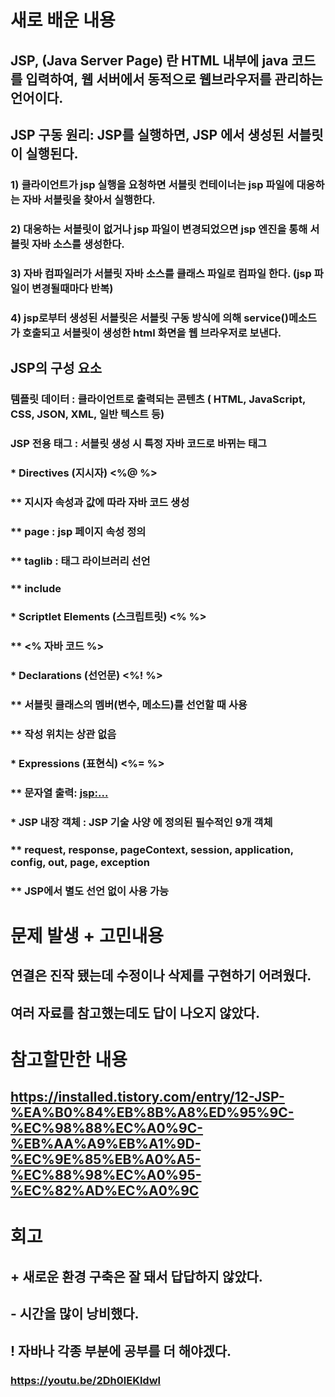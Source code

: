 # 새로 배운 내용
## JSP, (Java Server Page) 란 HTML 내부에 java 코드를 입력하여, 웹 서버에서 동적으로 웹브라우저를 관리하는 언어이다.
## JSP 구동 원리: JSP를 실행하면, JSP 에서 생성된 서블릿이 실행된다.
### 1) 클라이언트가 jsp 실행을 요청하면 서블릿 컨테이너는 jsp 파일에 대응하는 자바 서블릿을 찾아서 실행한다.
### 2) 대응하는 서블릿이 없거나 jsp 파일이 변경되었으면 jsp 엔진을 통해 서블릿 자바 소스를 생성한다.
### 3) 자바 컴파일러가 서블릿 자바 소스를 클래스 파일로 컴파일 한다. (jsp 파일이 변경될때마다 반복)
### 4) jsp로부터 생성된 서블릿은 서블릿 구동 방식에 의해 service()메소드가 호출되고 서블릿이 생성한 html 화면을 웹 브라우저로 보낸다. 
## JSP의 구성 요소
### 템플릿 데이터 : 클라이언트로 출력되는 콘텐츠 ( HTML, JavaScript, CSS, JSON, XML, 일반 텍스트 등)
### JSP 전용 태그 : 서블릿 생성 시 특정 자바 코드로 바뀌는 태그
### * Directives (지시자) <%@ %>
### ** 지시자 속성과 값에 따라 자바 코드 생성
### ** page : jsp 페이지 속성 정의
### ** taglib : 태그 라이브러리 선언
### ** include
### * Scriptlet Elements (스크립트릿) <% %>
### ** <% 자바 코드 %>
### * Declarations (선언문) <%! %>
### ** 서블릿 클래스의 멤버(변수, 메소드)를 선언할 때 사용
### ** 작성 위치는 상관 없음
### * Expressions (표현식) <%= %>
### ** 문자열 출력: <jsp:...>
### * JSP 내장 객체 : JSP 기술 사양 에 정의된 필수적인 9개 객체
### ** request, response, pageContext, session, application, config, out, page, exception
### ** JSP에서 별도 선언 없이 사용 가능

# 문제 발생 + 고민내용
## 연결은 진작 됐는데 수정이나 삭제를 구현하기 어려웠다.
## 여러 자료를 참고했는데도 답이 나오지 않았다.


# 참고할만한 내용
## https://installed.tistory.com/entry/12-JSP-%EA%B0%84%EB%8B%A8%ED%95%9C-%EC%98%88%EC%A0%9C-%EB%AA%A9%EB%A1%9D-%EC%9E%85%EB%A0%A5-%EC%88%98%EC%A0%95-%EC%82%AD%EC%A0%9C

# 회고
## + 새로운 환경 구축은 잘 돼서 답답하지 않았다.
## - 시간을 많이 낭비했다.
## ! 자바나 각종 부분에 공부를 더 해야겠다.
### https://youtu.be/2Dh0lEKldwI
